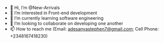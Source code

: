 - 👋 Hi, I’m @New-Arrivals
- 👀 I’m interested in Front-end development
- 🌱 I’m currently learning software engineering
- 💞️ I’m looking to collaborate on developing one another
- 📫 How to reach me (Email: adesanyastephen7@gmail.com; Cell Phone: +2348167418230)

<!---
New-Arrivals/New-Arrivals is a ✨ special ✨ repository because its `README.md` (this file) appears on your GitHub profile.
You can click the Preview link to take a look at your changes.
--->
